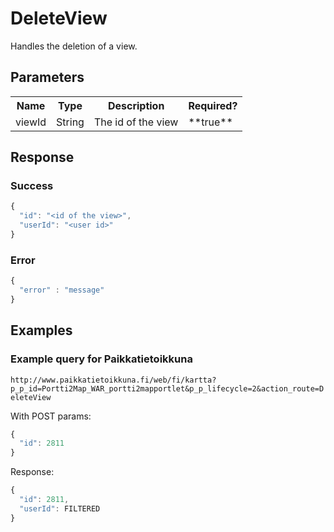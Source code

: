 # DeleteView
Handles the deletion of a view.

## Parameters
<table>
  <tr>
    <th>Name</th>
    <th>Type</th>
    <th>Description</th>
    <th>Required?</th>
  </tr>
  <tr>
    <td>viewId</td>
    <td>String</td>
    <td>The id of the view</td>
    <td>**true**</td>
  </tr>
</table>

## Response

### Success
```javascript
{
  "id": "<id of the view>",
  "userId": "<user id>"
}
```

### Error
```javascript
{
  "error" : "message"
}
```

## Examples

### Example query for Paikkatietoikkuna
`http://www.paikkatietoikkuna.fi/web/fi/kartta?p_p_id=Portti2Map_WAR_portti2mapportlet&p_p_lifecycle=2&action_route=DeleteView`

With POST params:
```javascript
{
  "id": 2811
}
```

Response:
```javascript
{
  "id": 2811,
  "userId": FILTERED
}
```
